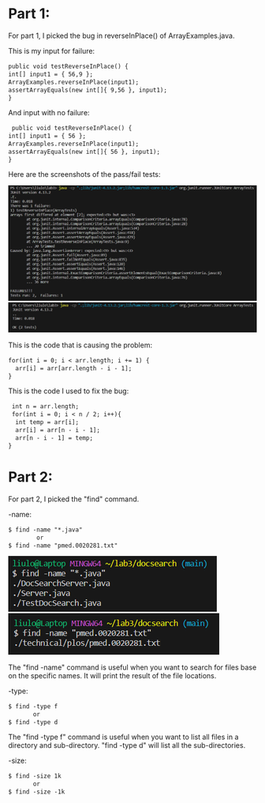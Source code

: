 # Part 1:

For part 1, I picked the bug in reverseInPlace() of ArrayExamples.java. 

This is my input for failure:

    public void testReverseInPlace() {
    int[] input1 = { 56,9 };
    ArrayExamples.reverseInPlace(input1);
    assertArrayEquals(new int[]{ 9,56 }, input1);
	}

 And input with no failure:

     public void testReverseInPlace() {
    int[] input1 = { 56 };
    ArrayExamples.reverseInPlace(input1);
    assertArrayEquals(new int[]{ 56 }, input1);
	}

Here are the screenshots of the pass/fail tests:

![Image](Lab3-testFail.PNG)
![Image](Lab3-testPass.PNG)

This is the code that is causing the problem:

    for(int i = 0; i < arr.length; i += 1) {
      arr[i] = arr[arr.length - i - 1];
    }
This is the code I used to fix the bug:
     
     int n = arr.length;  
     for(int i = 0; i < n / 2; i++){
      int temp = arr[i];
      arr[i] = arr[n - i - 1];
      arr[n - i - 1] = temp;
    } 
# Part 2:

For part 2, I picked the "find" command. 

-name:

	$ find -name "*.java"
 	        or	
	$ find -name "pmed.0020281.txt"

![Image](5-1.PNG)
![Image](5-2.PNG)

The "find -name" command is useful when you want to search for files base on the specific names. It will print the result of the file locations.

-type:

	$ find -type f
 	       or
 	$ find -type d
The "find -type f" command is useful when you want to list all files in a directory and sub-directory. "find -type d" will list all the sub-directories. 

-size:

	$ find -size 1k	
 	       or
	$ find -size -1k
